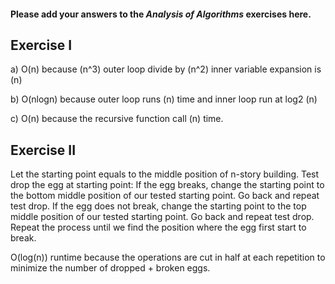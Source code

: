 #### Please add your answers to the ***Analysis of  Algorithms*** exercises here.

## Exercise I

a) O(n) because (n^3) outer loop divide by (n^2) inner variable expansion is (n)

b) O(nlogn) because outer loop runs (n) time and inner loop run at log2 (n)


c) O(n) because the recursive function call (n) time.

## Exercise II

Let the starting point equals to the middle position of n-story building.
Test drop the egg at starting point:
If the egg breaks, change the starting point to the bottom middle position of our tested starting point. Go back and repeat test drop.
If the egg does not break, change the starting point to the top middle position of our tested starting point. Go back and repeat test drop.
Repeat the process until we find the position where the egg first start to break.

O(log(n)) runtime because the operations are cut in half at each repetition to minimize the number of dropped + broken eggs.